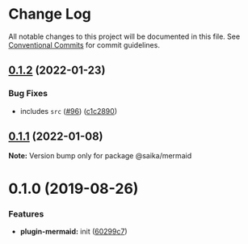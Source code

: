 # Change Log

All notable changes to this project will be documented in this file.
See [Conventional Commits](https://conventionalcommits.org) for commit guidelines.

## [0.1.2](https://github.com/2nthony/saika/compare/@saika/mermaid@0.1.1...@saika/mermaid@0.1.2) (2022-01-23)

### Bug Fixes

- includes `src` ([#96](https://github.com/2nthony/saika/issues/96)) ([c1c2890](https://github.com/2nthony/saika/commit/c1c2890))

## [0.1.1](https://github.com/2nthony/saika/compare/@saika/mermaid@0.1.0...@saika/mermaid@0.1.1) (2022-01-08)

**Note:** Version bump only for package @saika/mermaid

# 0.1.0 (2019-08-26)

### Features

- **plugin-mermaid:** init ([60299c7](https://github.com/2nthony/saika/commit/60299c7))
